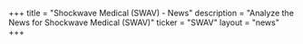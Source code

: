 +++
title = "Shockwave Medical (SWAV) - News"
description = "Analyze the News for Shockwave Medical (SWAV)"
ticker = "SWAV"
layout = "news"
+++

